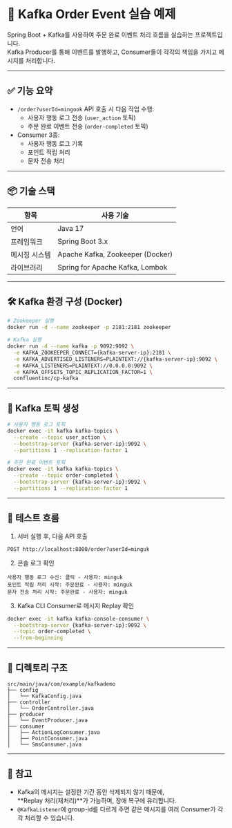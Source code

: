 # 🧾 Kafka Order Event 실습 예제

Spring Boot + Kafka를 사용하여 주문 완료 이벤트 처리 흐름을 실습하는 프로젝트입니다.  
Kafka Producer를 통해 이벤트를 발행하고, Consumer들이 각각의 책임을 가지고 메시지를 처리합니다.

---

## ✅ 기능 요약

- `/order?userId=mingook` API 호출 시 다음 작업 수행:
    - 사용자 행동 로그 전송 (`user_action` 토픽)
    - 주문 완료 이벤트 전송 (`order-completed` 토픽)
- Consumer 3종:
    - 사용자 행동 로그 기록
    - 포인트 적립 처리
    - 문자 전송 처리

---

## 📦 기술 스택

| 항목         | 사용 기술                            |
|--------------|---------------------------------------|
| 언어         | Java 17                              |
| 프레임워크   | Spring Boot 3.x                      |
| 메시징 시스템 | Apache Kafka, Zookeeper (Docker)     |
| 라이브러리   | Spring for Apache Kafka, Lombok      |

---

## 🛠 Kafka 환경 구성 (Docker)

```bash
# Zookeeper 실행
docker run -d --name zookeeper -p 2181:2181 zookeeper

# Kafka 실행
docker run -d --name kafka -p 9092:9092 \
  -e KAFKA_ZOOKEEPER_CONNECT={kafka-server-ip}:2181 \
  -e KAFKA_ADVERTISED_LISTENERS=PLAINTEXT://{kafka-server-ip}:9092 \
  -e KAFKA_LISTENERS=PLAINTEXT://0.0.0.0:9092 \
  -e KAFKA_OFFSETS_TOPIC_REPLICATION_FACTOR=1 \
  confluentinc/cp-kafka
```

---

## 🧪 Kafka 토픽 생성

```bash
# 사용자 행동 로그 토픽
docker exec -it kafka kafka-topics \
  --create --topic user_action \
  --bootstrap-server {kafka-server-ip}:9092 \
  --partitions 1 --replication-factor 1

# 주문 완료 이벤트 토픽
docker exec -it kafka kafka-topics \
  --create --topic order-completed \
  --bootstrap-server {kafka-server-ip}:9092 \
  --partitions 1 --replication-factor 1
```

---

## 🚀 테스트 흐름

1. 서버 실행 후, 다음 API 호출

```
POST http://localhost:8080/order?userId=minguk
```

2. 콘솔 로그 확인

```
사용자 행동 로그 수신: 클릭 - 사용자: minguk
포인트 적립 처리 시작: 주문완료 - 사용자: minguk
문자 전송 처리 시작: 주문완료 - 사용자: minguk
```

3. Kafka CLI Consumer로 메시지 Replay 확인

```bash
docker exec -it kafka kafka-console-consumer \
  --bootstrap-server {kafka-server-ip}:9092 \
  --topic order-completed \
  --from-beginning
```

---

## 📂 디렉토리 구조

```
src/main/java/com/example/kafkademo
├── config
│   └── KafkaConfig.java
├── controller
│   └── OrderController.java
├── producer
│   └── EventProducer.java
├── consumer
│   ├── ActionLogConsumer.java
│   ├── PointConsumer.java
│   └── SmsConsumer.java
```

---

## 📝 참고

- Kafka의 메시지는 설정한 기간 동안 삭제되지 않기 때문에,  
  **Replay 처리(재처리)**가 가능하며, 장애 복구에 유리합니다.
- `@KafkaListener`에 group-id를 다르게 주면 같은 메시지를 여러 Consumer가 각각 처리할 수 있습니다.
